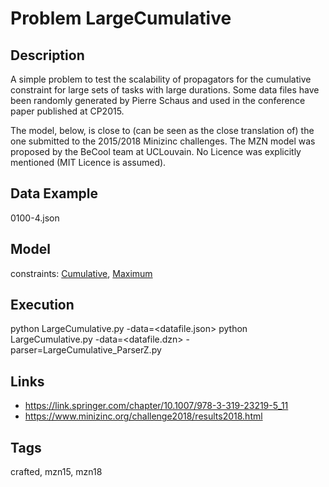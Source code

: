 # Problem LargeCumulative
## Description
A simple problem to test the scalability of propagators for the cumulative constraint for large sets of tasks with large durations.
Some data files have been randomly generated by Pierre Schaus and used in the conference paper published at CP2015.

The model, below, is close to (can be seen as the close translation of) the one submitted to the 2015/2018 Minizinc challenges.
The MZN model was proposed by the BeCool team at UCLouvain.
No Licence was explicitly mentioned (MIT Licence is assumed).

## Data Example
  0100-4.json

## Model
  constraints: [Cumulative](http://pycsp.org/documentation/constraints/Cumulative), [Maximum](http://pycsp.org/documentation/constraints/Maximum)

## Execution
  python LargeCumulative.py -data=<datafile.json>
  python LargeCumulative.py -data=<datafile.dzn> -parser=LargeCumulative_ParserZ.py

## Links
  - https://link.springer.com/chapter/10.1007/978-3-319-23219-5_11
  - https://www.minizinc.org/challenge2018/results2018.html

## Tags
  crafted, mzn15, mzn18
